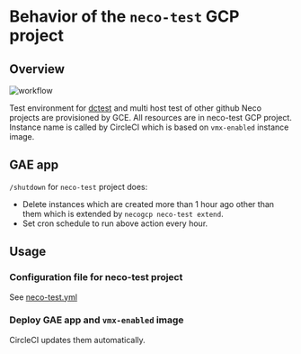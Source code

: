 Behavior of the `neco-test` GCP project
=======================================

Overview
--------

![workflow](http://www.plantuml.com/plantuml/svg/ZP7BJiCm44Nt_eghY4MxY2jO6e6A0bIL45JyWUjCKuDZHtwWvky9xaDKBQBRyPbxnZFJ4AMFgJLCgkWyYaVgZEinUtY2x3giXfebvSf88M9MBT1vzq4g5lk6zsIH7vSzN5oJHwFZEYttO2XO2gHa81IPqtPmMaN30nENwWJAihp7Q0UE8N25aQhHg6uo56xHoaz2zVRwF9_TSJuvfF2-DQYpPin4fRqoLCtXR1RjSx_QJKbMBWtLqAriA1ioCXYWFCb8-4KnyU_71JZ_A_gQuqKcgzROxMIx4dQEpYd7gniBLDkHZkj8GTi69o4NJLkMfnu8t70Scd_E6DZX2cTR11RajQkragP7r7MFr46lG1iTOk1iIhPEhVa6)

Test environment for [dctest][] and multi host test of other github Neco projects are provisioned by GCE.
All resources are in neco-test GCP project. Instance name is called by CircleCI which is based on `vmx-enabled` instance image.

GAE app
-------

`/shutdown` for `neco-test` project does:

- Delete instances which are created more than 1 hour ago other than them which is extended by `necogcp neco-test extend`.
- Set cron schedule to run above action every hour.

Usage
-----

### Configuration file for neco-test project

See [neco-test.yml](../../gcp/neco-test.yml)

### Deploy GAE app and `vmx-enabled` image

CircleCI updates them automatically.

[dctest]: https://github.com/cybozu-go/neco/tree/master/dctest
